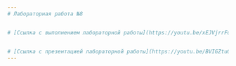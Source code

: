 ```yaml
---
# Лабораторная работа №8


# [Ссылка с выполнением лабораторной работы](https://youtu.be/xEJVjrrFqws)


# [Ссылка с презентацией лабораторной работы](https://youtu.be/BVIGZtuO-j8)
---
```

